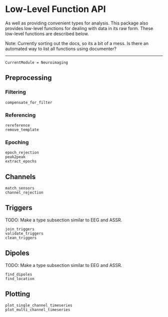 # Low-Level Function API

As well as providing convenient types for analysis.
This package also provides low-level functions for dealing with
data in its raw form.
These low-level functions are described below.

Note: Currently sorting out the docs, so its a bit of a mess.
Is there an automated way to list all functions using documenter?

---

```@meta
CurrentModule = Neuroimaging
```

## Preprocessing

### Filtering

```@docs
compensate_for_filter
```

### Referencing

```@docs
rereference
remove_template
```

### Epoching


```@docs
epoch_rejection
peak2peak
extract_epochs
```


## Channels

```@docs
match_sensors
channel_rejection
```

## Triggers

TODO: Make a type subsection similar to EEG and ASSR.

```@docs
join_triggers
validate_triggers
clean_triggers
```


## Dipoles

TODO: Make a type subsection similar to EEG and ASSR.

```@docs
find_dipoles
find_location
```


## Plotting

```@docs
plot_single_channel_timeseries
plot_multi_channel_timeseries
```
